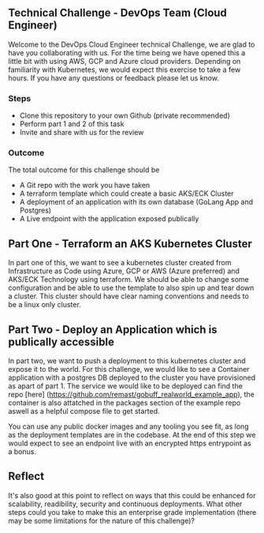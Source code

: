 ## Technical Challenge - DevOps Team (Cloud Engineer)

Welcome to the DevOps Cloud Engineer technical Challenge, we are glad to have you collaborating with us. For the time being we have opened this a little bit with using AWS, GCP and Azure cloud providers. Depending on familiarity with Kubernetes, we would expect this exercise to take a few hours. If you have any questions or feedback please let us know.

### Steps
 - Clone this repository to your own Github (private recommended)
 - Perform part 1 and 2 of this task
 - Invite and share with us for the review

### Outcome

The total outcome for this challenge should be 
 - A Git repo with the work you have taken
 - A terraform template which could create a basic AKS/ECK Cluster
 - A deployment of an application with its own database (GoLang App and Postgres)
 - A Live endpoint with the application exposed publically

## Part One - Terraform an AKS Kubernetes Cluster

In part one of this, we want to see a kubernetes cluster created from Infrastructure as Code using Azure, GCP or AWS (Azure preferred) and AKS/ECK Technology using terraform. We should be able to change some configuration and be able to use the template to also spin up and tear down a cluster. This cluster should have clear naming conventions and needs to be a linux only cluster.

## Part Two - Deploy an Application which is publically accessible

In part two, we want to push a deployment to this kubernetes cluster and expose it to the world. For this challenge, we would like to see a Container application with a postgres DB deployed to the cluster you have provisioned as apart of part 1. The service we would like to be deployed can find the repo [here] (https://github.com/remast/gobuff_realworld_example_app), the container is also attatched in the packages section of the example repo aswell as a helpful compose file to get started.

You can use any public docker images and any tooling you see fit, as long as the deployment templates are in the codebase. At the end of this step we would expect to see an endpoint live with an encrypted https entrypoint as a bonus.

## Reflect

It's also good at this point to reflect on ways that this could be enhanced for scalability, readibility, security and continuous deployments. What other steps could you take to make this an enterprise grade implementation (there may be some limitations for the nature of this challenge)?
